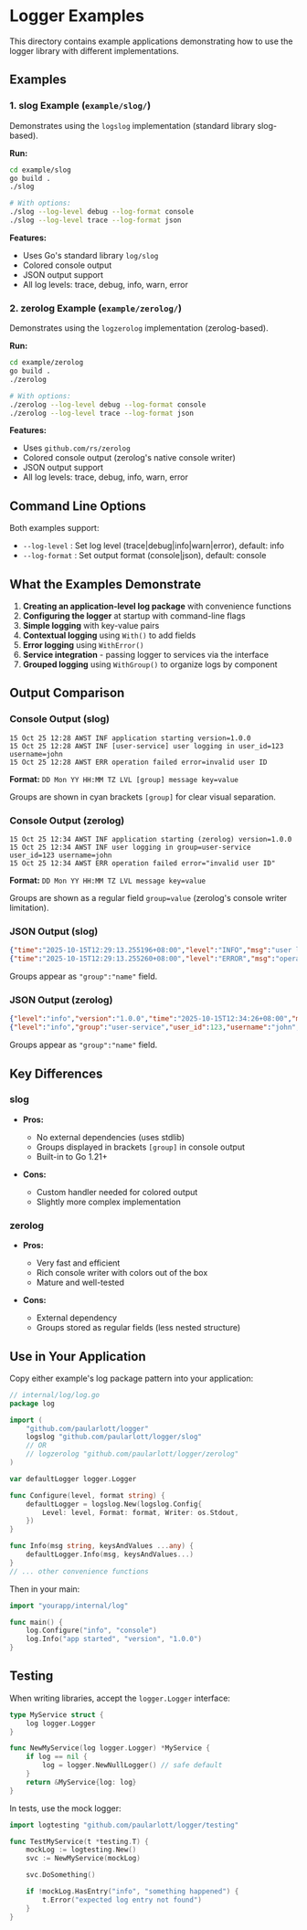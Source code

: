 # Logger Examples

This directory contains example applications demonstrating how to use the logger library with different implementations.

## Examples

### 1. slog Example (`example/slog/`)

Demonstrates using the `logslog` implementation (standard library slog-based).

**Run:**
```bash
cd example/slog
go build .
./slog

# With options:
./slog --log-level debug --log-format console
./slog --log-level trace --log-format json
```

**Features:**
- Uses Go's standard library `log/slog`
- Colored console output
- JSON output support
- All log levels: trace, debug, info, warn, error

### 2. zerolog Example (`example/zerolog/`)

Demonstrates using the `logzerolog` implementation (zerolog-based).

**Run:**
```bash
cd example/zerolog
go build .
./zerolog

# With options:
./zerolog --log-level debug --log-format console
./zerolog --log-level trace --log-format json
```

**Features:**
- Uses `github.com/rs/zerolog`
- Colored console output (zerolog's native console writer)
- JSON output support
- All log levels: trace, debug, info, warn, error

## Command Line Options

Both examples support:
- `--log-level` : Set log level (trace|debug|info|warn|error), default: info
- `--log-format` : Set output format (console|json), default: console

## What the Examples Demonstrate

1. **Creating an application-level log package** with convenience functions
2. **Configuring the logger** at startup with command-line flags
3. **Simple logging** with key-value pairs
4. **Contextual logging** using `With()` to add fields
5. **Error logging** using `WithError()`
6. **Service integration** - passing logger to services via the interface
7. **Grouped logging** using `WithGroup()` to organize logs by component

## Output Comparison

### Console Output (slog)
```
15 Oct 25 12:28 AWST INF application starting version=1.0.0
15 Oct 25 12:28 AWST INF [user-service] user logging in user_id=123 username=john
15 Oct 25 12:28 AWST ERR operation failed error=invalid user ID
```

**Format:** `DD Mon YY HH:MM TZ LVL [group] message key=value`

Groups are shown in cyan brackets `[group]` for clear visual separation.

### Console Output (zerolog)
```
15 Oct 25 12:34 AWST INF application starting (zerolog) version=1.0.0
15 Oct 25 12:34 AWST INF user logging in group=user-service user_id=123 username=john
15 Oct 25 12:34 AWST ERR operation failed error="invalid user ID"
```

**Format:** `DD Mon YY HH:MM TZ LVL message key=value`

Groups are shown as a regular field `group=value` (zerolog's console writer limitation).

### JSON Output (slog)
```json
{"time":"2025-10-15T12:29:13.255196+08:00","level":"INFO","msg":"user logging in","group":"user-service","user_id":123,"username":"john"}
{"time":"2025-10-15T12:29:13.255260+08:00","level":"ERROR","msg":"operation failed","error":"invalid user ID"}
```

Groups appear as `"group":"name"` field.

### JSON Output (zerolog)
```json
{"level":"info","version":"1.0.0","time":"2025-10-15T12:34:26+08:00","message":"application starting (zerolog)"}
{"level":"info","group":"user-service","user_id":123,"username":"john","time":"2025-10-15T12:34:26+08:00","message":"user logging in"}
```

Groups appear as `"group":"name"` field.

## Key Differences

### slog
- **Pros:**
  - No external dependencies (uses stdlib)
  - Groups displayed in brackets `[group]` in console output
  - Built-in to Go 1.21+

- **Cons:**
  - Custom handler needed for colored output
  - Slightly more complex implementation

### zerolog
- **Pros:**
  - Very fast and efficient
  - Rich console writer with colors out of the box
  - Mature and well-tested

- **Cons:**
  - External dependency
  - Groups stored as regular fields (less nested structure)

## Use in Your Application

Copy either example's log package pattern into your application:

```go
// internal/log/log.go
package log

import (
    "github.com/paularlott/logger"
    logslog "github.com/paularlott/logger/slog"
    // OR
    // logzerolog "github.com/paularlott/logger/zerolog"
)

var defaultLogger logger.Logger

func Configure(level, format string) {
    defaultLogger = logslog.New(logslog.Config{
        Level: level, Format: format, Writer: os.Stdout,
    })
}

func Info(msg string, keysAndValues ...any) {
    defaultLogger.Info(msg, keysAndValues...)
}
// ... other convenience functions
```

Then in your main:
```go
import "yourapp/internal/log"

func main() {
    log.Configure("info", "console")
    log.Info("app started", "version", "1.0.0")
}
```

## Testing

When writing libraries, accept the `logger.Logger` interface:

```go
type MyService struct {
    log logger.Logger
}

func NewMyService(log logger.Logger) *MyService {
    if log == nil {
        log = logger.NewNullLogger() // safe default
    }
    return &MyService{log: log}
}
```

In tests, use the mock logger:

```go
import logtesting "github.com/paularlott/logger/testing"

func TestMyService(t *testing.T) {
    mockLog := logtesting.New()
    svc := NewMyService(mockLog)

    svc.DoSomething()

    if !mockLog.HasEntry("info", "something happened") {
        t.Error("expected log entry not found")
    }
}
```
